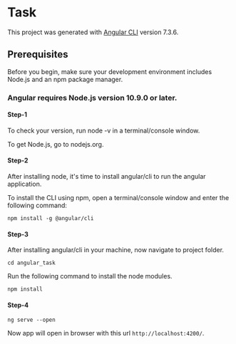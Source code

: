 # Task

This project was generated with [Angular CLI](https://github.com/angular/angular-cli) version 7.3.6.

## Prerequisites
Before you begin, make sure your development environment includes Node.js and an npm package manager.
### Angular requires Node.js version 10.9.0 or later.

#### Step-1
To check your version, run node -v in a terminal/console window.

To get Node.js, go to nodejs.org.
#### Step-2
After installing node, it's time to install angular/cli to run the angular application.

To install the CLI using npm, open a terminal/console window and enter the following command:

`npm install -g @angular/cli`
#### Step-3
After installing angular/cli in your machine, now navigate to project folder.

`cd angular_task`

Run the following command to install the node modules.

`npm install`

#### Step-4

 `ng serve --open`

Now app will open in browser with this url `http://localhost:4200/`. 


